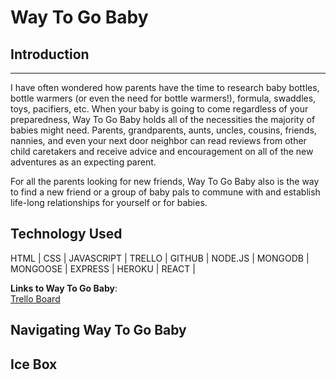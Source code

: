 # Way To Go Baby

## Introduction
______________________________

I have often wondered how parents have the time to research baby bottles, bottle warmers (or even the need for bottle warmers!), formula, swaddles, toys, pacifiers, etc. When your baby is going to come regardless of your preparedness, Way To Go Baby holds all of the necessities the majority of babies might need. Parents, grandparents, aunts, uncles, cousins, friends, nannies, and even your next door neighbor can read reviews from other child caretakers and receive advice and encouragement on all of the new adventures as an expecting parent.

For all the parents looking for new friends, Way To Go Baby also is the way to find a new friend or a group of baby pals to commune with and establish life-long relationships for yourself or for babies.


## Technology Used
HTML | CSS | JAVASCRIPT | TRELLO | GITHUB | NODE.JS | MONGODB | MONGOOSE | EXPRESS | HEROKU | REACT | 

**__Links to Way To Go Baby__**:\
[Trello Board](https://trello.com/b/esUu9qOy/way-to-go-baby)

## Navigating Way To Go Baby



## Ice Box